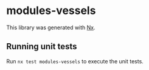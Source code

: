 # modules-vessels

This library was generated with [Nx](https://nx.dev).

## Running unit tests

Run `nx test modules-vessels` to execute the unit tests.
